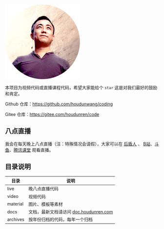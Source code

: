 <img src="assets/xj.png" style="margin:0 auto;"/>

本项目为视频代码或直播课程代码，希望大家能给个 `star` 这是对我们最好的鼓励和肯定。

Github 仓库：https://github.com/houdunwang/coding

Gitee 仓库：https://gitee.com/houdunren/code

## 八点直播

我会在每天晚上八点直播（注：特殊情况会请假），大家可以在 [后盾人](https://www.houdunren.com/) 、 [B站](https://live.bilibili.com/8515468)、[斗鱼](https://www.douyu.com/4179871)、[腾讯课堂](https://ke.qq.com/course/288236) 观看直播。

## 目录说明

| 目录     | 说明                                                               |
| -------- | ------------------------------------------------------------------ |
| live     | 晚八点直播代码                                                     |
| video    | 视频代码                                                           |
| material | 图片、模板等素材                                                   |
| docs     | 文档，最新文档请访问 [doc.houdunren.com](http://doc.houdunren.com) |
| archives | 按年份归档的代码，每年一个归档                                     |
